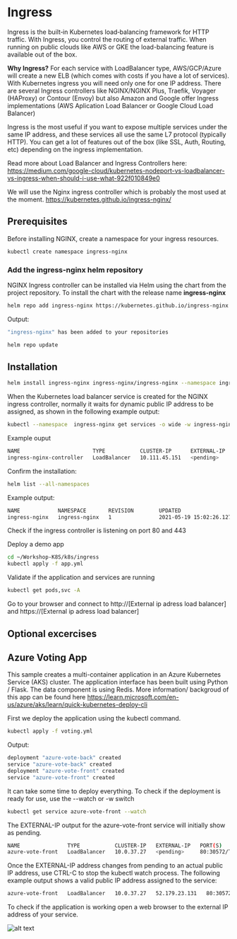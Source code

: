 # Ingress

Ingress is the built‑in Kubernetes load‑balancing framework for HTTP traffic. With Ingress, you control the routing of external traffic. When running on public clouds like AWS or GKE the load-balancing feature is available out of the box.

**Why Ingress?**
For each service with LoadBalancer type, AWS/GCP/Azure will create a new ELB (which comes with costs if you have a lot of services). With Kubernetes ingress you will need only one for one IP address. There are several Ingress controllers like NGINX/NGINX Plus, Traefik, Voyager (HAProxy) or Contour (Envoy) but also Amazon and Google offer Ingress implementations (AWS Aplication Load Balancer or Google Cloud Load Balancer)

Ingress is the most useful if you want to expose multiple services under the same IP address, and these services all use the same L7 protocol (typically HTTP). You can get a lot of features out of the box (like SSL, Auth, Routing, etc) depending on the ingress implementation.

Read more about Load Balancer and Ingress Controllers here:
https://medium.com/google-cloud/kubernetes-nodeport-vs-loadbalancer-vs-ingress-when-should-i-use-what-922f010849e0

We will use the Nginx ingress controller which is probably the most used at the moment.
https://kubernetes.github.io/ingress-nginx/

## Prerequisites

Before installing NGINX, create a namespace for your ingress resources.

```bash
kubectl create namespace ingress-nginx
```

### Add the ingress-nginx helm repository

NGINX Ingress controller can be installed via Helm using the chart from the project repository. To install the chart with the release name **ingress-nginx**

```bash
helm repo add ingress-nginx https://kubernetes.github.io/ingress-nginx
````
Output:
```bash
"ingress-nginx" has been added to your repositories
````

```bash
helm repo update
```

## Installation

```bash
helm install ingress-nginx ingress-nginx/ingress-nginx --namespace ingress-nginx
```

When the Kubernetes load balancer service is created for the NGINX ingress controller, normally it waits for dynamic public IP address to be assigned, as shown in the following example output:

```bash
kubectl --namespace  ingress-nginx get services -o wide -w ingress-nginx-controller
`````
Example ouput

```bash
NAME                       TYPE           CLUSTER-IP      EXTERNAL-IP   PORT(S)                      AGE   SELECTOR
ingress-nginx-controller   LoadBalancer   10.111.45.151   <pending>     80:30011/TCP,443:30740/TCP   41s   app.kubernetes.io/component=controller,app.kubernetes.io/instance=ingress-nginx,app.kubernetes.io/name=ingress-nginx
````

Confirm the installation:

```bash
helm list --all-namespaces
````

Example output:

```bash
NAME            NAMESPACE       REVISION        UPDATED                                 STATUS          CHART                   APP VERSION
ingress-nginx   ingress-nginx   1               2021-05-19 15:02:26.127627562 +0000 UTC deployed        ingress-nginx-3.31.0    0.46.0
````

Check if the ingress controller is listening on port 80 and 443

Deploy a demo app

```bash
cd ~/Workshop-K8S/k8s/ingress
kubectl apply -f app.yml
````

Validate if the application and services are running

```bash
kubectl get pods,svc -A
`````



Go to your browser and connect to http://[External ip adress load balancer] and https://[External ip adress load balancer]

## Optional excercises



##  Azure Voting App

This sample creates a multi-container application in an Azure Kubernetes Service (AKS) cluster. The application interface has been built using Python / Flask. The data component is using Redis. More information/ backgroud of this app can be found here https://learn.microsoft.com/en-us/azure/aks/learn/quick-kubernetes-deploy-cli

First we deploy the application using the kubectl command.

```bash
kubectl apply -f voting.yml
````

Output:
```bash
deployment "azure-vote-back" created
service "azure-vote-back" created
deployment "azure-vote-front" created
service "azure-vote-front" created
````

It can take some time to deploy everything. To check if the deployment is ready for use, use the --watch  or -w switch

```bash
kubectl get service azure-vote-front --watch
````

The EXTERNAL-IP output for the azure-vote-front service will initially show as pending.

```bash
NAME               TYPE           CLUSTER-IP   EXTERNAL-IP   PORT(S)        AGE
azure-vote-front   LoadBalancer   10.0.37.27   <pending>     80:30572/TCP   6s
````

Once the EXTERNAL-IP address changes from pending to an actual public IP address, use CTRL-C to stop the kubectl watch process. The following example output shows a valid public IP address assigned to the service:

```bash
azure-vote-front   LoadBalancer   10.0.37.27   52.179.23.131   80:30572/TCP   2m
````

To check if the application is working open a web browser to the external IP address of your service.

![alt text](/k8s/ingress/azure-voting-application.png)